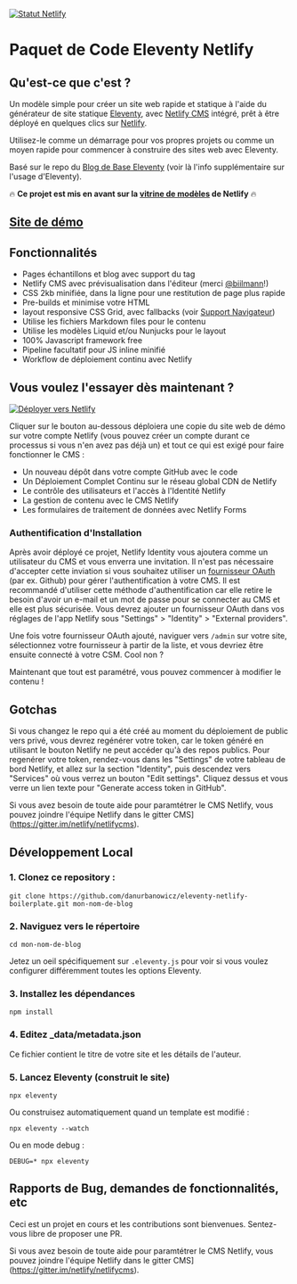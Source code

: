 [![Statut Netlify](https://api.netlify.com/api/v1/badges/bbf28a84-4bdb-407b-a2fa-32628d27fa3d/deploy-status)](https://app.netlify.com/sites/eleventy-netlify-boilerplate/deploys)

# Paquet de Code Eleventy Netlify

## Qu'est-ce que c'est ?

Un modèle simple pour créer un site web rapide et statique à l'aide du générateur de site statique [Eleventy](https://www.11ty.io/), avec [Netlify CMS](https://www.netlifycms.org/) intégré, prêt à être déployé en quelques clics sur [Netlify](https://www.netlify.com).

Utilisez-le comme un démarrage pour vos propres projets ou comme un moyen rapide pour commencer à construire des sites web avec Eleventy.

Basé sur le repo du [Blog de Base Eleventy](https://github.com/11ty/eleventy-base-blog) (voir là l'info supplémentaire sur l'usage d'Eleventy).

🔥 **Ce projet est mis en avant sur la [vitrine de modèles](https://templates.netlify.com/template/eleventy-netlify-boilerplate/) de Netlify** 🔥

## [Site de démo](https://eleventy-netlify-boilerplate.netlify.com//)

## Fonctionnalités

* Pages échantillons et blog avec support du tag
* Netlify CMS avec prévisualisation dans l'éditeur (merci [@biilmann](https://github.com/biilmann)!)
* CSS 2kb minifiée, dans la ligne pour une restitution de page plus rapide
* Pre-builds et minimise votre HTML
* layout responsive CSS Grid, avec fallbacks (voir [Support Navigateur](#browser-support))
* Utilise les fichiers Markdown files pour le contenu
* Utilise les modèles Liquid et/ou Nunjucks pour le layout
* 100% Javascript framework free
* Pipeline facultatif pour JS inline minifié
* Workflow de déploiement continu avec Netlify

## Vous voulez l'essayer dès maintenant ?

[![Déployer vers Netlify](https://www.netlify.com/img/deploy/button.svg)](https://app.netlify.com/start/deploy?repository=https://github.com/danurbanowicz/eleventy-netlify-boilerplate&stack=cms)

Cliquer sur le bouton au-dessous déploiera une copie du site web de démo sur votre compte Netlify (vous pouvez créer un compte durant ce processus si vous n'en avez pas déjà un) et tout ce qui est exigé pour faire fonctionner le CMS : 

* Un nouveau dépôt dans votre compte GitHub avec le code 
* Un Déploiement Complet Continu sur le réseau global CDN de Netlify
* Le contrôle des utilisateurs et l'accès à l'Identité Netlify
* La gestion de contenu avec le CMS Netlify
* Les formulaires de traitement de données avec Netlify Forms

### Authentification d'Installation

Après avoir déployé ce projet, Netlify Identity vous ajoutera comme un utilisateur du CMS et vous enverra une invitation.
Il n'est pas nécessaire d'accepter cette inviation si vous souhaitez utiliser un [fournisseur OAuth](https://www.netlify.com/docs/identity/#external-provider-login)
(par ex. Github) pour gérer l'authentification à votre CMS.
Il est recommandé d'utiliser cette méthode d'authentification car elle retire le besoin d'avoir un e-mail et un mot de passe pour se connecter au CMS et elle est plus sécurisée. Vous devrez ajouter un fournisseur OAuth dans vos réglages de l'app Netlify sous 
"Settings" > "Identity" > "External providers".

Une fois votre fournisseur OAuth ajouté, naviguer vers `/admin` sur votre site, sélectionnez votre fournisseur à partir de la liste, et vous devriez être ensuite connecté à votre CSM. Cool non ?

Maintenant que tout est paramétré, vous pouvez commencer à modifier le contenu ! 

## Gotchas

Si vous changez le repo qui a été créé au moment du déploiement de public vers privé, vous devrez regénérer votre token, car le token généré en utilisant le bouton Netlify ne peut accéder qu'à des repos publics. Pour regenérer votre token, rendez-vous dans les "Settings" de votre tableau de bord Netlify, et allez sur la section "Identity", puis descendez vers "Services" où vous verrez un bouton "Edit settings". Cliquez dessus et vous verre un lien texte pour "Generate access token in GitHub".

Si vous avez besoin de toute aide pour paramtétrer le CMS Netlify, vous pouvez joindre l'équipe Netlify dans le gitter CMS](https://gitter.im/netlify/netlifycms).

## Développement Local

### 1. Clonez ce repository :

```
git clone https://github.com/danurbanowicz/eleventy-netlify-boilerplate.git mon-nom-de-blog
```


### 2. Naviguez vers le répertoire 

```
cd mon-nom-de-blog
```

Jetez un oeil spécifiquement sur `.eleventy.js` pour voir si vous voulez configurer différemment toutes les options Eleventy.

### 3. Installez les dépendances

```
npm install
```

### 4. Editez _data/metadata.json

Ce fichier contient le titre de votre site et les détails de l'auteur.

### 5. Lancez Eleventy (construit le site)

```
npx eleventy
```

Ou construisez automatiquement quand un template est modifié :
```
npx eleventy --watch
```

Ou en mode debug :
```
DEBUG=* npx eleventy
```

## Rapports de Bug, demandes de fonctionnalités, etc

Ceci est un projet en cours et les contributions sont bienvenues. Sentez-vous libre de proposer une PR.

Si vous avez besoin de toute aide pour paramtétrer le CMS Netlify, vous pouvez joindre l'équipe Netlify dans le gitter CMS](https://gitter.im/netlify/netlifycms).
